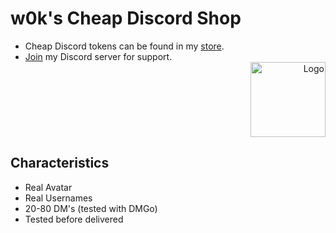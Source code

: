 #                                 w0k's Cheap Discord Shop
- Cheap Discord tokens can be found in my [store](https://sellix.io/w0k).
- [Join](https://discord.com/invite/d2mrmuCjeP) my Discord server for support. <div align="right"><a href="https://sellix.io/w0k"><img src="https://i.imgur.com/WrNScVo.png" alt="Logo" width="120" height="120"></a></div>

## Characteristics
- Real Avatar
- Real Usernames
- 20-80 DM's (tested with DMGo)
- Tested before delivered
